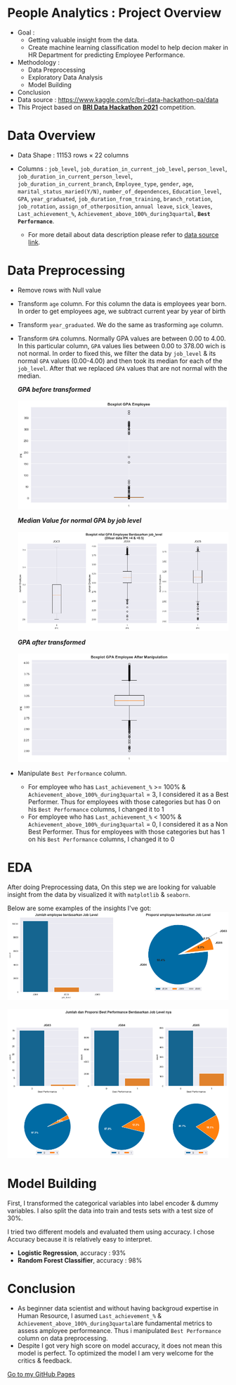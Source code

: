 # People Analytics : Project Overview
* Goal : 
	- Getting valuable insight from the data.
	- Create machine learning classification model to help decion maker in HR Department for predicting Employee Performance.
* Methodology :
	- Data Preprocessing
	- Exploratory Data Analysis
	- Model Building
* Conclusion
* Data source : https://www.kaggle.com/c/bri-data-hackathon-pa/data
* This Project based on [**BRI Data Hackathon 2021**](https://brihackathon.id/) competition.

# Data Overview
- Data Shape : 11153 rows × 22 columns
- Columns : `job_level`, `job_duration_in_current_job_level`, `person_level`, `job_duration_in_current_person_level`, `job_duration_in_current_branch`, `Employee_type`,
	    `gender`, `age`, `marital_status_maried(Y/N)`, `number_of_dependences`, `Education_level`, `GPA`, `year_graduated`, `job_duration_from_training`, `branch_rotation`,
	    `job_rotation`, `assign_of_otherposition`, `annual leave`, `sick_leaves`, `Last_achievement_%`, `Achievement_above_100%_during3quartal`, **`Best Performance`**.

	- For more detail about data description please refer to [data source link](https://www.kaggle.com/c/bri-data-hackathon-pa/data).

# Data Preprocessing
- Remove rows with Null value
- Transform `age` column. For this column the data is employees year born. In order to get employees age, we subtract current year by year of birth
- Transform `year_graduated`. We do the same as trasforming `age` column.
- Transform `GPA` columns. Normally GPA values are between 0.00 to 4.00. In this particular column, `GPA` values lies between 0.00 to 378.00 wich is not normal. In order to fixed this, we filter the data by `job_level` & its normal `GPA` values (0.00-4.00) and then took its median for each of the `job_level`. After that we replaced `GPA` values that are not normal with the median.

	***GPA before transformed***
	<br>
	<br>
	![boxplot gpa before](https://github.com/abdurrahmanshidiq/People_Analytics/blob/master/images/boxplot%20GPA%20before.png "boxplot gpa before")

	***Median Value for normal GPA by job level***
	<br>
	<br>
	![gpa by job level](https://github.com/abdurrahmanshidiq/People_Analytics/blob/master/images/boxplot%20normal%20GPA%20by%20joblevel.png "gpa by job level")

	***GPA after transformed***
	<br>
	<br>
	![boxplot gpa after](https://github.com/abdurrahmanshidiq/People_Analytics/blob/master/images/boxplot%20GPA%20after.png "boxplot gpa after")


- Manipulate `Best Performance` column.
	- For employee who has `Last_achievement_%` >= 100% & `Achievement_above_100%_during3quartal` = 3, I considered it as a Best Performer. Thus for employees with those categories but has 0 on his `Best Performance` columns, I changed it to 1
	- For employee who has `Last_achievement_%` < 100% & `Achievement_above_100%_during3quartal` = 0, I considered it as a Non Best Performer. Thus for employees with those categories but has 1 on his `Best Performance` columns, I changed it to 0


# EDA
After doing Preprocessing data, On this step we are looking for valuable insight from the data by visualized it with `matplotlib` & `seaborn`.

Below are some examples of the insights I've got:
<br>
![job_level](https://github.com/abdurrahmanshidiq/People_Analytics/blob/master/images/Employee%20by%20joblevel.png "job_level")
<br>
<br>
![best by job_level](https://github.com/abdurrahmanshidiq/People_Analytics/blob/master/images/Employee%20Best%20performance%20by%20joblevel.png "best by job_level")

# Model Building
First, I transformed the categorical variables into label encoder & dummy variables. I also split the data into train and tests sets with a test size of 30%.   

I tried two different models and evaluated them using accuracy. I chose Accuracy because it is relatively easy to interpret.

- **Logistic Regression**, accuracy : 93%
- **Random Forest Classifier**, accuracy : 98%

# Conclusion
- As beginner data scientist and without having backgroud expertise in Human Resource, I asumed `Last_achievement_%` & `Achievement_above_100%_during3quartal`are fundamental metrics to assess amployee performeance. Thus i manipulated `Best Performance` column on data preprocessing.
- Despite I got very high score on model accuracy, it does not mean this model is perfect. To optimized the model I am very welcome for the critics & feedback.




[Go to my GitHub Pages](https://abdurrahmanshidiq.github.io/People_Analytics/)

